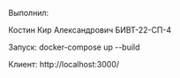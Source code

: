 Выполнил:

Костин Кир Александрович БИВТ-22-СП-4



Запуск:
docker-compose up --build

Клиент:
http://localhost:3000/
